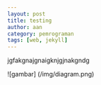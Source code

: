 ```yaml
---
layout: post
title: testing
author: aan
category: pemrograman
tags: [web, jekyll]
---
```

jgfakgnajgnaigknjgjnakgndg

![gambar] (/img/diagram.png)
